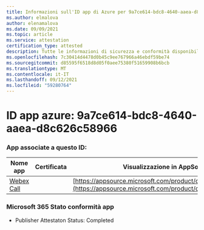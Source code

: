 ```yaml
---
title: Informazioni sull'ID app di Azure per 9a7ce614-bdc8-4640-aaea-d8c626c58966
ms.author: elmalova
author: elenamalova
ms.date: 09/09/2021
ms.topic: article
ms.service: attestation
certification_type: attested
description: Tutte le informazioni di sicurezza e conformità disponibili per 9a7ce614-bdc8-4640-aaea-d8c626c58966.
ms.openlocfilehash: 7c30414d4478d0b45c9ee767966a46ebdf59be74
ms.sourcegitcommit: d85595f6518d8d05f0aee75380f51659908b6bcb
ms.translationtype: MT
ms.contentlocale: it-IT
ms.lasthandoff: 09/12/2021
ms.locfileid: "59280764"
---
```

# <a name="azure-app-id-9a7ce614-bdc8-4640-aaea-d8c626c58966"></a>ID app azure: 9a7ce614-bdc8-4640-aaea-d8c626c58966


### <a name="apps-associated-with-this-id"></a>App associate a questo ID:
| **Nome app** | **Certificata** | **Visualizzazione in AppSource** |
|--------------|---------------|-----------------------|
| [Webex Call](https://docs.microsoft.com/microsoft-365-app-certification/forward/WA200001495) |  | [https://appsource.microsoft.com/product/office/WA200001495](https://appsource.microsoft.com/product/office/WA200001495) |

### <a name="microsoft-365-app-compliance-status"></a>Microsoft 365 Stato conformità app
- Publisher Attestaton Status: Completed
